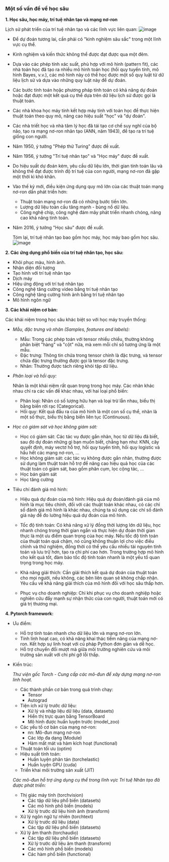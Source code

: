 
### **Một số vấn đề về học sâu**

**1. Học sâu, học máy, trí tuệ nhân tạo và mạng nơ-ron**

Lịch sử phát triển của trí tuệ nhân tạo và các lĩnh vực liên quan:
![image](https://github.com/duythanh22/Machine-and-Deep-Learning/assets/84120300/9de71ed4-7dc4-4b43-8de0-c0b294bd7658)
- Để dự đoán tương lai, cần phải có "kinh nghiệm sâu sắc" trong một lĩnh vực cụ thể.
- Kinh nghiệm và kiến thức không thể được đạt được qua một đêm.
- Dựa vào các phép tính xác suất, phù hợp với mô hình (pattern fit), các nhà toán học đã tạo ra nhiều mô hình toán học (hồi quy tuyến tính, mô hình Bayes, v.v.), các mô hình này có thể học được một số quy luật từ dữ liệu lịch sử và dựa vào những quy luật này để dự đoán.
- Các bước tính toán hoặc phương pháp tính toán có khả năng dự đoán hoặc đạt được một kết quả cụ thể dựa trên dữ liệu lịch sử được gọi là thuật toán.
- Các nhà khoa học máy tính kết hợp máy tính với toán học để thực hiện thuật toán theo quy mô, nâng cao hiệu suất "học" và "dự đoán".
- Các nhà triết học và nhà tâm lý học đã tái tạo cơ chế suy nghĩ của bộ não, tạo ra mạng nơ-ron nhân tạo (ANN, năm 1943), để tạo ra trí tuệ giống con người.
- Năm 1950, ý tưởng "Phép thử Turing" được đề xuất.
- Năm 1956, ý tưởng "Trí tuệ nhân tạo" và "Học máy" được đề xuất.
- Do hiệu suất dự đoán kém, yêu cầu dữ liệu lớn, thời gian tính toán lâu và không thể đạt được trình độ trí tuệ của con người, mạng nơ-ron đã gặp một thời kì khó khăn.
- Vào thế kỷ mới, điều kiện ứng dụng quy mô lớn của các thuật toán mạng nơ-ron dần phát triển hơn:
  - Thuật toán mạng nơ-ron đã có những bước tiến lớn.
  - Lượng dữ liệu toàn cầu tăng mạnh - bùng nổ dữ liệu.
  - Công nghệ chip, công nghệ đám mây phát triển nhanh chóng, nâng cao khả năng tính toán.
- Năm 2016, ý tưởng "Học sâu" được đề xuất.

  Tóm lại, trí tuệ nhân tạo bao gồm học máy, học máy bao gồm học sâu.
![image](https://github.com/duythanh22/Machine-and-Deep-Learning/assets/84120300/28324c8c-bda9-4969-a57d-db5ac33350f5)

**2. Các ứng dụng phổ biến của trí tuệ nhân tạo, học sâu:**
  - Khôi phục màu, hình ảnh.
  - Nhận diện đối tượng
  - Tạo hình với trí tuệ nhân tạo
  - Dịch máy
  - Hiệu ứng động với trí tuệ nhân tạo
  - Công nghệ tăng cường video bằng trí tuệ nhân tạo
  - Công nghệ tăng cường hình ảnh bằng trí tuệ nhân tạo
  - Mô hình ngôn ngữ

**3. Các khái niệm cơ bản:**
  
  Các khái niệm trong học sâu khác biệt so với học máy truyền thống:
  
  - *Mẫu, đặc trưng và nhãn (Samples, features and labels):*
    + Mẫu: Trong các phép toán với tensor nhiều chiều, thường không phân biệt "hàng" và "cột" nữa, mà xem mỗi chỉ số tương ứng là một mẫu.
    + Đặc trưng: Thông tin chứa trong tensor chính là đặc trưng, và tensor chứa đặc trưng thường được gọi là tensor đặc trưng.
    + Nhãn: Thường được tách riêng khỏi tập dữ liệu.
  - *Phân loại và hồi quy:*
  
    Nhãn là một khái niệm rất quan trọng trong học máy. Các nhãn khác nhau chỉ ra các vấn đề khác nhau, với hai loại phổ biến:
      + Phân loại: Nhãn có số lượng hữu hạn và loại trừ lẫn nhau, biểu thị bằng biến rời rạc (Categorical).
      + Hồi quy: Kết quả đầu ra của mô hình là một con số cụ thể, nhãn là một số thực, biểu thị bằng biến liên tục (Continuous).
    
  - *Học có giám sát và học không giám sát:*
    + Học có giám sát: Các tác vụ được gắn nhãn, học từ dữ liệu  đã biết, sau đó dự đoán những gì bạn muốn biết, chẳng hạn như: KNN, cây quyết định, máy vectơ hỗ trợ, hồi quy tuyến tính, hồi quy logistic và hầu hết các mạng nơ-ron, ...
    + Học không giám sát: các tác vụ không được gắn nhãn, thường được sử dụng làm thuật toán hỗ trợ để nâng cao hiệu quả học của các thuật toán có giám sát, bao gồm phân cụm, lọc cộng tác, ...
    + Học bán giám sát
    + Học tăng cường
 
  - Tiêu chí đánh giá mô hình:
    + Hiệu quả dự đoán của mô hình: Hiệu quả dự đoán/đánh giá của mô hình là mục tiêu chính, đối với các thuật toán khác nhau, có các chỉ số đánh giá mô hình là khác nhau, chúng ta sử dụng các chỉ số đánh giá này để đo lường hiệu quả dự đoán của mô hình.
    
    + Tốc độ tính toán: Có khả năng xử lý đồng thời lượng lớn dữ liệu, học nhanh chóng trong thời gian ngắn và thực hiện dự đoán thời gian thực là một ưu điểm quan trọng của học máy. Nếu tốc độ tính toán của thuật toán quá chậm, nó cũng không thuận lợi cho việc điều chỉnh và thử nghiệm, đồng thời có thể yêu cầu nhiều tài nguyên tính toán và lưu trữ hơn, tạo ra chi phí cao hơn. Trong trường hợp mô hình cho kết quả tốt, đảm bảo tốc độ tính toán nhanh là một yếu tố quan trọng trong học máy.
   
    + Khả năng giải thích: Cần giải thích kết quả dự đoán của thuật toán cho mọi người, nếu không, các bên liên quan sẽ không chấp nhận. Yêu cầu về khả năng giải thích của mô hình đối với học sâu thấp hơn.
    
    + Phục vụ cho doanh nghiệp: Chỉ khi phục vụ cho doanh nghiệp hoặc nghiên cứu đẩy mạnh sự nhận thức của con người, thuật toán mới có giá trị thương mại.

**4. Pytorch framework:**
  - Ưu điểm:
    - Hỗ trợ tính toán nhanh cho dữ liệu lớn và mạng nơ-ron lớn.
    - Tính linh hoạt cao, có khả năng khai thác tiềm năng của mạng nơ-ron. Kết hợp sự linh hoạt với cú pháp Python đơn giản và dễ học.
    - Hỗ trợ chuyển đổi mượt mà giữa môi trường nghiên cứu và môi trường sản xuất với chi phí gỡ lỗi thấp.
  - Kiến trúc:
  
    *Thư viện gốc Torch - Cung cấp các mô-đun để xây dựng mạng nơ-ron linh hoạt.*

    - Các thành phần cơ bản trong quá trình chạy:
      + Tensor
      + Autograd
    - Tiện ích xử lý trước dữ liệu:
      + Xử lý và nhập liệu dữ liệu (data, datasets)
      + Hiển thị trực quan bằng TensorBoard
      + Mô hình được huấn luyện trước (model_zoo)
    - Các yếu tố cơ bản của mạng nơ-ron:
      + nn: Mô-đun mạng nơ-ron
      + Các lớp đa dạng (Module)
      + Hàm mất mát và hàm kích hoạt (functional)
    - Thuật toán tối ưu (optim)
    - Hiệu suất tính toán:
      + Huấn luyện phân tán (torchelastic)
      + Huấn luyện GPU (cuda)
    - Triển khai môi trường sản xuất (JIT)

    *Các mô-đun hỗ trợ ứng dụng cụ thể trong lĩnh vực Trí tuệ Nhân tạo đã được phát triển:*
    - Thị giác máy tính (torchvision)
        + Các tập dữ liệu phổ biến (datasets)
        +  Các mô hình phổ biến (models)
        +  Xử lý trước dữ liệu hình ảnh (transform)
    - Xử lý ngôn ngữ tự nhiên (torchtext)
        + Xử lý trước dữ liệu (data)
        + Các tập dữ liệu phổ biến (datasets)
    - Xử lý âm thanh (torchaudio)
        + Các tập dữ liệu phổ biến (datasets)
        + Xử lý trước dữ liệu âm thanh (transform)
       +  Các mô hình phổ biến (models)
        + Các hàm phổ biến (functional)



